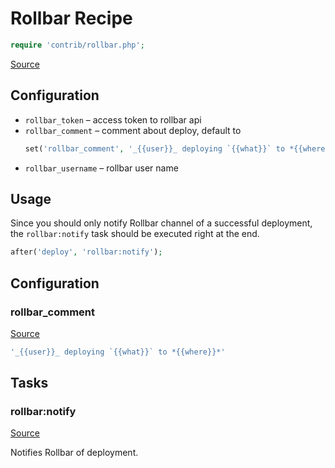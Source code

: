 <!-- DO NOT EDIT THIS FILE! -->
<!-- Instead edit contrib/rollbar.php -->
<!-- Then run bin/docgen -->

# Rollbar Recipe

```php
require 'contrib/rollbar.php';
```

[Source](/contrib/rollbar.php)



## Configuration
- `rollbar_token` – access token to rollbar api
- `rollbar_comment` – comment about deploy, default to
  ```php
  set('rollbar_comment', '_{{user}}_ deploying `{{what}}` to *{{where}}*');
  ```
- `rollbar_username` – rollbar user name
## Usage
Since you should only notify Rollbar channel of a successful deployment, the `rollbar:notify` task should be executed right at the end.
```php
after('deploy', 'rollbar:notify');
```


## Configuration
### rollbar_comment
[Source](https://github.com/deployphp/deployer/blob/master/contrib/rollbar.php#L27)



```php title="Default value"
'_{{user}}_ deploying `{{what}}` to *{{where}}*'
```



## Tasks

### rollbar:notify
[Source](https://github.com/deployphp/deployer/blob/master/contrib/rollbar.php#L30)

Notifies Rollbar of deployment.




